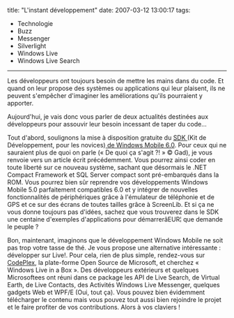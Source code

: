 title: "L'instant développement"
date: 2007-03-12 13:00:17
tags:
  - Technologie
  - Buzz
  - Messenger
  - Silverlight
  - Windows Live
  - Windows Live Search
---

Les développeurs ont toujours besoin de mettre les mains dans du code. Et quand on leur propose des systèmes ou applications qui leur plaisent, ils ne peuvent s'empêcher d'imaginer les améliorations qu'ils pourraient y apporter.

Aujourd'hui, je vais donc vous parler de deux actualités destinées aux développeurs pour assouvir leur besoin incessant de taper du code&#8230;

Tout d'abord, soulignons la mise à disposition gratuite du [SDK ](//www.microsoft.com/en-us/download/details.aspx?id=6135)(Kit de Développement, pour les novices)[ de Windows Mobile 6.0](http://www.microsoft.com/en-us/download/details.aspx?id=6135).
Pour ceux qui ne sauraient plus de quoi on parle (« De quoi ça s'agit&nbsp;?! » © Gad), je vous renvoie vers un article écrit précédemment.
Vous pourrez ainsi coder en toute liberté sur ce nouveau système, sachant que désormais le .NET Compact Framework et SQL Server compact sont pré-embarqués dans la ROM. Vous pourrez bien s&ucirc;r reprendre vos développements Windows Mobile 5.0 parfaitement compatibles 6.0 et y intégrer de nouvelles fonctionnalités de périphériques gr&acirc;ce à l'émulateur de téléphonie et de GPS et ce sur des écrans de toutes tailles gr&acirc;ce à ScreenLib.
Et si ça ne vous donne toujours pas d'idées, sachez que vous trouverez dans le SDK une centaine d'exemples d'applications pour démarrerâEUR¦ que demande le peuple&nbsp;?

Bon, maintenant, imaginons que le développement Windows Mobile ne soit pas trop votre tasse de thé. Je vous propose une alternative intéressante&nbsp;: développer sur Live!.
Pour cela, rien de plus simple, rendez-vous sur [CodePlex](http://www.codeplex.com), la plate-forme Open Source de Microsoft, et cherchez « Windows Live in a Box ».
Des développeurs extérieurs et quelques Microsoftees ont réuni dans ce package les API de Live Search, de Virtual Earth, de Live Contacts, des Activités Windows Live Messenger, quelques gadgets Web et WPF/E (Oui, tout ça).
Vous pouvez bien évidemment télécharger le contenu mais vous pouvez tout aussi bien rejoindre le projet et le faire profiter de vos contributions. Alors à vos claviers&nbsp;!